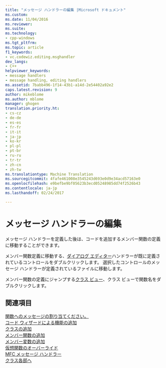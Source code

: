```yaml
---
title: "メッセージ ハンドラーの編集 |Microsoft ドキュメント"
ms.custom: 
ms.date: 11/04/2016
ms.reviewer: 
ms.suite: 
ms.technology:
- cpp-windows
ms.tgt_pltfrm: 
ms.topic: article
f1_keywords:
- vc.codewiz.editing.msghandler
dev_langs:
- C++
helpviewer_keywords:
- message handlers
- message handling, editing handlers
ms.assetid: 7babb496-1f14-43b1-a14d-2e54402a92e2
caps.latest.revision: 9
author: mikeblome
ms.author: mblome
manager: ghogen
translation.priority.ht:
- cs-cz
- de-de
- es-es
- fr-fr
- it-it
- ja-jp
- ko-kr
- pl-pl
- pt-br
- ru-ru
- tr-tr
- zh-cn
- zh-tw
ms.translationtype: Machine Translation
ms.sourcegitcommit: 4fafe461008e3545243d693e0d9e34acd57163e0
ms.openlocfilehash: e9befbe9bf05623b3ecd05248985dd74f2526b43
ms.contentlocale: ja-jp
ms.lasthandoff: 02/24/2017

---
```

# <a name="editing-a-message-handler"></a>メッセージ ハンドラーの編集
メッセージ ハンドラーを定義した後は、コードを追加するメンバー関数の定義に移動することができます。  
  
 メンバー関数定義に移動する、[ダイアログ エディター](../../windows/dialog-editor.md)ハンドラーが既に定義されているコントロールをダブルクリックします。 選択したコントロールのメッセージ ハンドラーが定義されているファイルに移動します。  
  
 メンバー関数の定義にジャンプする[クラス ビュー](http://msdn.microsoft.com/en-us/8d7430a9-3e33-454c-a9e1-a85e3d2db925)、クラス ビューで関数名をダブルクリックします。  
  
## <a name="see-also"></a>関連項目  
 [関数へのメッセージの割り当てください。](../../mfc/reference/mapping-messages-to-functions.md)   
 [コード ウィザードによる機能の追加](../../ide/adding-functionality-with-code-wizards-cpp.md)   
 [クラスの追加](../../ide/adding-a-class-visual-cpp.md)   
 [メンバー関数の追加](../../ide/adding-a-member-function-visual-cpp.md)   
 [メンバー変数の追加](../../ide/adding-a-member-variable-visual-cpp.md)   
 [仮想関数のオーバーライド](../../ide/overriding-a-virtual-function-visual-cpp.md)   
 [MFC メッセージ ハンドラー](../../mfc/reference/adding-an-mfc-message-handler.md)   
 [クラス各部へ](../../ide/navigating-the-class-structure-visual-cpp.md)

